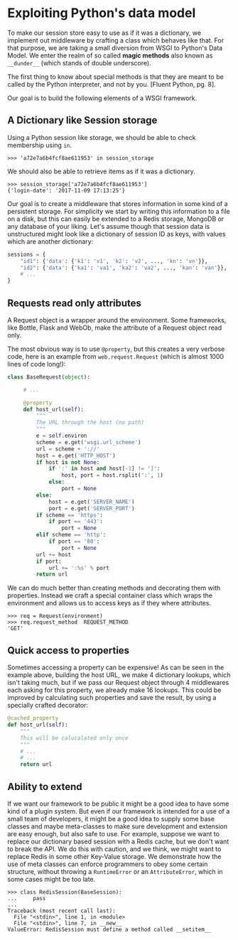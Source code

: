 # Exploiting Python's data model

To make our session store easy to use as if it was a dictionary, we implement
out middleware by crafting a class which behaves like that. For that purpose,
we are taking a small diversion from WSGI to Python's Data Model. We enter
the realm of so called **magic methods** also known as `__dunder__`
(which stands of double underscore).

The first thing to know about special methods is that they are meant to be
called by the Python interpreter, and not by you. \[Fluent Python, pg. 8\].

Our goal is to build the following elements of a WSGI framework.

## A Dictionary like Session storage

Using a Python session like storage, we should be able to check membership
using `in`.

```pycon
>>> 'a72e7a6b4fcf8ae611953' in session_storage
```

We should also be able to retrieve items as if it was a dictionary.

```pycon
>>> session_storage['a72e7a6b4fcf8ae611953']
{'login-date': '2017-11-09 17:13:25'}
```

Our goal is to create a middleware that stores information in some kind of
a persistent storage. For simplicity we start by writing this information
to a file on a disk, but this can easily be extended to a Redis storage,
MongoDB or any database of your liking.
Let's assume though that session data is unstructured might look like
a dictionary of session ID as keys, with values which are another dictionary:

```python
sessions = {
    "id1": {'data': {'k1': 'v1', 'k2': 'v2', ..., 'kn': 'vn'}},
    "id2": {'data': {'ka1': 'va1', 'ka2': 'va2', ..., 'kan': 'van'}},
    # ...
}
```

## Requests read only attributes

A Request object is a wrapper around the environment. Some frameworks, like
Bottle, Flask and WebOb, make the attribute of a Request object read only.

The most obvious way is to use `@property`, but this creates a very
verbose code, here is an example from `web.request.Request` (which is almost
1000 lines of code long!):

```python
class BaseRequest(object):

     # ...

     @property
     def host_url(self):
         """
         The URL through the host (no path)
         """
         e = self.environ
         scheme = e.get('wsgi.url_scheme')
         url = scheme + '://'
         host = e.get('HTTP_HOST')
         if host is not None:
             if ':' in host and host[-1] != ']':
                 host, port = host.rsplit(':', 1)
             else:
                 port = None
         else:
             host = e.get('SERVER_NAME')
             port = e.get('SERVER_PORT')
         if scheme == 'https':
             if port == '443':
                 port = None
         elif scheme == 'http':
             if port == '80':
                 port = None
         url += host
         if port:
             url += ':%s' % port
         return url
```

We can do much better than creating methods and decorating them with
properties. Instead we craft a special container class which wraps
the environment and allows us to access keys as if they where attributes.

```pycon
>>> req = Request(environment)
>>> req.request_method  REQUEST_METHOD
'GET'
```

## Quick access to properties

Sometimes accessing a property can be expensive! As can be seen in the
example above, building the host URL, we make 4 dictionary lookups, which
isn't taking much, but if we pass our Request object through 4 middlewares
each asking for this property, we already make 16 lookups. This could be
improved by calculating such properties and save the result, by using a
specially crafted decorator:

```python
@cached_property
def host_url(self):
    """
    This will be calucalated only once
    """
    # ...
    # ...
    return url
```

## Ability to extend

If we want our framework to be public it might be a good idea to have some
kind of a plugin system. But even if our framework is intended for a use
of a small team of developers, it might be a good idea to supply some
base classes and maybe meta-classes to make sure development and extension
are easy enough, but also safe to use.
For example, suppose we want to replace our dictionary based session with
a Redis cache, but we don't want to break the API. We do this with caution,
and we think, we might want to replace Redis in some other Key-Value
storage. We demonstrate how the use of meta classes can enforce programmers
to obey some certain structure, without throwing a `RuntimeError` or an
`AttributeError`, which in some cases might be too late.

```pycon
>>> class RedisSession(BaseSession):
...     pass
...
Traceback (most recent call last):
  File "<stdin>", line 1, in <module>
  File "<stdin>", line 7, in __new__
ValueError: RedisSession must define a method called __setitem__
```
